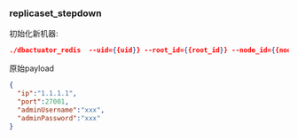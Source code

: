 ### replicaset_stepdown
初始化新机器:

```json
./dbactuator_redis  --uid={{uid}} --root_id={{root_id}} --node_id={{node_id}} --version_id={{version_id}} --atom-job-list="replicaset_stepdown"  --payload='{{payload_base64}}'
```


原始payload

```json
{
  "ip":"1.1.1.1",
  "port":27001,
  "adminUsername":"xxx",
  "adminPassword":"xxx"
}
```